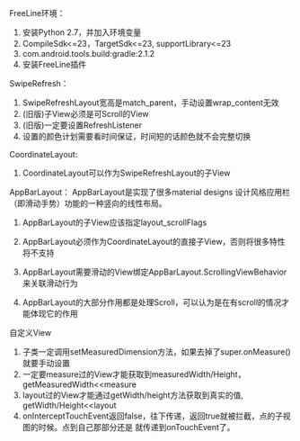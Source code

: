 FreeLine环境：

1. 安装Python 2.7，并加入环境变量
2. CompileSdk<=23，TargetSdk<=23, supportLibrary<=23
3. com.android.tools.build:gradle:2.1.2
4. 安装FreeLine插件

SwipeRefresh：

1. SwipeRefreshLayout宽高是match_parent，手动设置wrap_content无效
2. (旧版)子View必须是可Scroll的View
3. (旧版)一定要设置RefreshListener
4. 设置的颜色计划需要看时间保证，时间短的话颜色就不会完整切换

CoordinateLayout:

1. CoordinateLayout可以作为SwipeRefreshLayout的子View


AppBarLayout： 
AppBarLayout是实现了很多material designs 设计风格应用栏（即滑动手势）功能的一种竖向的线性布局。

1. AppBarLayout的子View应该指定layout_scrollFlags
2. AppBarLayout必须作为CoordinateLayout的直接子View，否则将很多特性将不支持
3. AppBarLayout需要滑动的View绑定AppBarLayout.ScrollingViewBehavior 来关联滑动行为

4. AppBarLayout的大部分作用都是处理Scroll，可以认为是在有scroll的情况才能体现它的作用

自定义View

1. 子类一定调用setMeasuredDimension方法，如果去掉了super.onMeasure()就要手动设置
2. 一定要measure过的View才能获取到measuredWidth/Height，getMeasuredWidth<<measure
3. layout过的View才能通过getWidth/height方法获取到真实的值, getWidth/Height<<layout
4. onInterceptTouchEvent返回false，往下传递，返回true就被拦截，点的子视图的时候。点到自己那部分还是
就传递到onTouchEvent了。